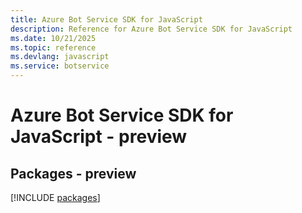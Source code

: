 ```yaml
---
title: Azure Bot Service SDK for JavaScript
description: Reference for Azure Bot Service SDK for JavaScript
ms.date: 10/21/2025
ms.topic: reference
ms.devlang: javascript
ms.service: botservice
---
```

# Azure Bot Service SDK for JavaScript - preview
## Packages - preview
[!INCLUDE [packages](bot-service-index.md)]